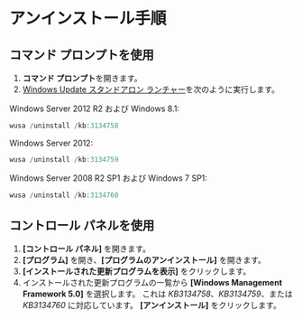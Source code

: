 # アンインストール手順

## コマンド プロンプトを使用
1.  **コマンド プロンプト**を開きます。
2.  [Windows Update スタンドアロン ランチャー](https://support.microsoft.com/en-us/kb/934307)を次のように実行します。

Windows Server 2012 R2 および Windows 8.1:
```powershell
wusa /uninstall /kb:3134758
```
Windows Server 2012:
```powershell
wusa /uninstall /kb:3134759
```
Windows Server 2008 R2 SP1 および Windows 7 SP1:
```powershell
wusa /uninstall /kb:3134760
```

## コントロール パネルを使用
1.  **[コントロール パネル]** を開きます。
2.  **[プログラム]** を開き、**[プログラムのアンインストール]** を開きます。
3.  **[インストールされた更新プログラムを表示]** をクリックします。
4.  インストールされた更新プログラムの一覧から **[Windows Management Framework 5.0]** を選択します。 これは *KB3134758*、*KB3134759*、または *KB3134760* に対応しています。 **[アンインストール]** をクリックします。


<!--HONumber=Oct16_HO1-->


